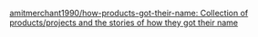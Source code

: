 
[amitmerchant1990/how-products-got-their-name: Collection of products/projects and the stories of how they got their name](https://github.com/amitmerchant1990/how-products-got-their-name)
